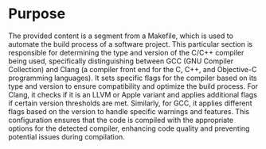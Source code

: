 # Purpose
The provided content is a segment from a Makefile, which is used to automate the build process of a software project. This particular section is responsible for determining the type and version of the C/C++ compiler being used, specifically distinguishing between GCC (GNU Compiler Collection) and Clang (a compiler front end for the C, C++, and Objective-C programming languages). It sets specific flags for the compiler based on its type and version to ensure compatibility and optimize the build process. For Clang, it checks if it is an LLVM or Apple variant and applies additional flags if certain version thresholds are met. Similarly, for GCC, it applies different flags based on the version to handle specific warnings and features. This configuration ensures that the code is compiled with the appropriate options for the detected compiler, enhancing code quality and preventing potential issues during compilation.

